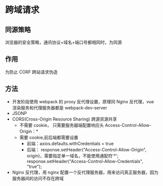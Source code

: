 <!--
 * @Author: your name
 * @Date: 2020-03-04 15:00:53
 * @LastEditTime: 2021-08-26 11:11:40
 * @LastEditors: Please set LastEditors
 * @Description: In User Settings Edit
 * @FilePath: \vue-note\网络\跨域请求.md
 -->

# 跨域请求

## 同源策略

浏览器的安全策略，通讯协议+域名+端口号都相同时，为同源

## 作用

为防止 CORF 跨站请求伪造

## 方法

- 开发阶段使用 webpack 的 proxy 反代理设置，原理同 Nginx 反代理，vue 渲染服务和代理服务器都是 webpack-dev-server
- JSONP
- CORS(Cross-Origin Resource Sharing)​ 跨源资源共享
  - 不需要 cookie， 只需要服务器端配置响应头 Access-Control-Allow-Origin：\*
  - 需要 cookie,前后端都需要设置
    - 前端：axios.defaults.withCredentials = true
    - 后端：
      response.setHeader("Access-Control-Allow-Origin", origin)，需要指定单一域名，不能使用通配符'\*';
      response.setHeader("Access-Control-Allow-Credentials", "true");
- Nginx 反代理，用 nginx 配置一个反代理服务器，用来访问真正服务器，因为服务器间的访问不存在跨域
